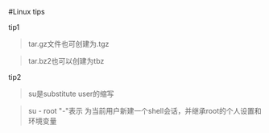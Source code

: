 #Linux tips


tip1

>tar.gz文件也可创建为.tgz

>tar.bz2也可以创建为tbz

tip2

>su是substitute user的缩写

>su - root "-"表示 为当前用户新建一个shell会话，并继承root的个人设置和环境变量

